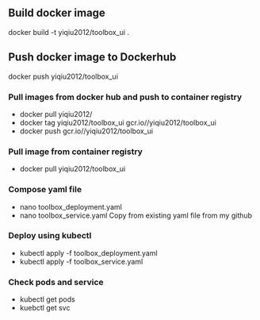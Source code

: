 ## Build docker image

docker build -t yiqiu2012/toolbox_ui .

## Push docker image to Dockerhub

docker push yiqiu2012/toolbox_ui

### Pull images from docker hub and push to container registry

- docker pull yiqiu2012/
- docker tag yiqiu2012/toolbox_ui gcr.io/<Porject ID>/yiqiu2012/toolbox_ui
- docker push gcr.io/<Porject ID>/yiqiu2012/toolbox_ui

### Pull image from container registry

- docker pull yiqiu2012/toolbox_ui

### Compose yaml file

- nano toolbox_deployment.yaml
- nano toolbox_service.yaml
  Copy from existing yaml file from my github

### Deploy using kubectl

- kubectl apply -f toolbox_deployment.yaml
- kubectl apply -f toolbox_service.yaml

### Check pods and service

- kubectl get pods
- kuebctl get svc

